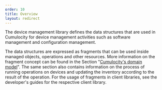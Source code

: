 ```yaml
---
order: 10
title: Overview
layout: redirect
---
```


The device management library defines the data structures that are used in Cumulocity for device management activities such as software management and configuration management.

The data structures are expressed as fragments that can be used inside managed objects, operations and other resources. More information on the fragment concept can be found in the Section "[Cumulocity's domain model](/guides/concepts/domain-model)". The same section also contains information on the process of running operations on devices and updating the inventory according to the result of the operation. For the usage of fragments in client libraries, see the developer's guides for the respective client library.
